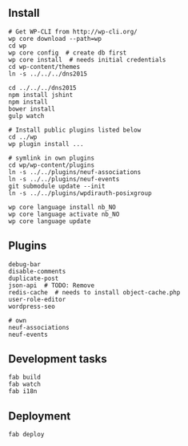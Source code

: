 ## Install
    # Get WP-CLI from http://wp-cli.org/
    wp core download --path=wp
    cd wp
    wp core config  # create db first
    wp core install  # needs initial credentials
    cd wp-content/themes
    ln -s ../../../dns2015

    cd ../../../dns2015
    npm install jshint
    npm install
    bower install
    gulp watch

    # Install public plugins listed below
    cd ../wp
    wp plugin install ...
    
    # symlink in own plugins
    cd wp/wp-content/plugins
    ln -s ../../plugins/neuf-associations
    ln -s ../../plugins/neuf-events
    git submodule update --init
    ln -s ../../plugins/wpdirauth-posixgroup

    wp core language install nb_NO
    wp core language activate nb_NO
    wp core language update

## Plugins
    debug-bar
    disable-comments
    duplicate-post
    json-api  # TODO: Remove
    redis-cache  # needs to install object-cache.php
    user-role-editor
    wordpress-seo

    # own
    neuf-associations
    neuf-events

## Development tasks
    fab build
    fab watch
    fab i18n

## Deployment
    fab deploy
